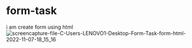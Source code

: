 # form-task
i am create form using html
![screencapture-file-C-Users-LENOVO1-Desktop-Form-Task-form-html-2022-11-07-18_15_16](https://user-images.githubusercontent.com/113793607/200313808-f7680ff8-0a5f-417b-9d42-d3dee96b4680.png)
